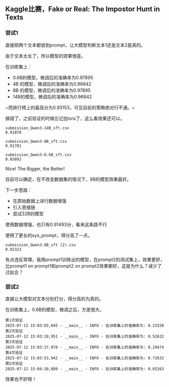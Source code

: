 ## Kaggle比赛，Fake or Real: The Impostor Hunt in Texts

### 尝试1

直接把两个文本都放到prompt，让大模型判断文本1还是文本2是真的。

由于文本太长了，所以模型的效果很差。

在训练集上：

- 0.6B的模型，微调后的准确率为0.97895
- 4B 的模型，微调后的准确率为0.96842
- 8B 的模型，微调后的准确率为0.97895
- 14B的模型，微调后的准确率为0.96842

~而排行榜上的最高分为0.93153，可见目前的策略绝对行不通。~

搞错了，之前验证的时候忘记加lora了，这么看效果还可以。

```shell
submission_Qwen3-14B_sft.csv
0.91078

submission_Qwen3-8B_sft.csv
0.91701

submission_Qwen3-0.6B_sft.csv
0.85892
```

Nice! The Bigger, the Better! 

目前可以确定，在不改变数据集的情况下，8B的模型效果最好。

下一步思路：

- 在原始数据上进行数据增强
- 引入思维链
- 尝试32B的模型

使用数据增强，也只有0.91493分，看来这条路不行

使用了更长的sys_prompt，得分高了一点。

```shell
submission_Qwen3-8B_sft (2).csv
0.92323
```

有点违反常理，我用prompt1训练出的模型，在prompt2的测试集上，效果更好，比prompt1 on prompt1和prompt2 on prompt2效果都好，这是为什么？减少了过拟合？

### 尝试2

直接让大模型对文本分别打分，得分高的为真的。

在训练集上，0.6B的模型，微调之后，方差很大。

```shell
第1次验证
2025-07-12 15:03:03,045 - __main__ - INFO - 在训练集上的准确率为: 0.23158
第2次验证
2025-07-12 15:03:19,951 - __main__ - INFO - 在训练集上的准确率为: 0.52632
第3次验证
2025-07-12 15:03:37,078 - __main__ - INFO - 在训练集上的准确率为: 0.29474
第4次验证
2025-07-12 15:03:53,942 - __main__ - INFO - 在训练集上的准确率为: 0.72632
第5次验证
2025-07-12 15:04:10,889 - __main__ - INFO - 在训练集上的准确率为: 0.65263
```

效果也不好呀！